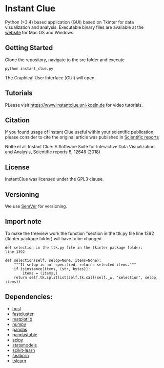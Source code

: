 # Instant Clue

Python (>3.4) based application (GUI) based on Tkinter for data visualization and analysis.
Executable binary files are available at the [website](http://www.instantclue.uni-koeln.de) for Mac OS and Windows.


## Getting Started

Clone the repository, navigate to the src folder and execute

```
python instant_clue.py
```

The Graphical User Interface (GUI) will open.


## Tutorials


PLease visit https://www.instantclue.uni-koeln.de for video tutorials.

## Citation

If you found usage of Instant Clue useful within your scientific publication, please consider to cite the original article was published in [Scientific reports](https://www.nature.com/articles/s41598-018-31154-6)

Nolte et al. Instant Clue: A Software Suite for Interactive Data Visualization and Analysis, Scientific reports 8, 12648 (2018)

## License

InstantClue was licensed under the GPL3 clause.

## Versioning

We use [SemVer](http://semver.org/) for versioning.

## Import note

To make the treeview work the function "section in the ttk.py file line 1392 (tkinter package folder) will have to be changed.

    def selection in the ttk.py file in the tkinter package folder:
	line 1392

    def selection(self, selop=None, items=None):
        """If selop is not specified, returns selected items."""
        if isinstance(items, (str, bytes)):
            items = (items,)
        return self.tk.splitlist(self.tk.call(self._w, "selection", selop, items))

## Dependencies:

* [husl](https://pypi.org/project/husl/)
* [fastcluster](https://pypi.org/project/fastcluster/)
* [matplotlib](https://matplotlib.org/users/license.html)
* [numpy](https://docs.scipy.org)
* [pandas](https://pandas.pydata.org)
* [pandastable](https://github.com/dmnfarrell/pandastable)
* [scipy](https://docs.scipy.org)
* [statsmodels](https://github.com/statsmodels/statsmodels/blob/master/)
* [scikit-learn](https://scikit-learn.org/stable/)
* [seaborn](http://seaborn.pydata.org)
* [tslearn](https://github.com/rtavenar/tslearn)





